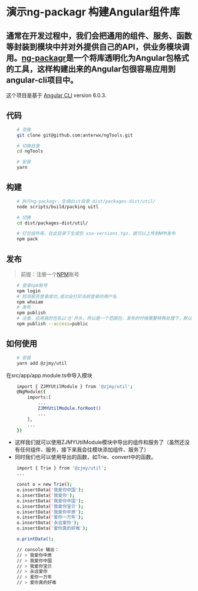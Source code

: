 # 演示ng-packagr 构建Angular组件库
## 通常在开发过程中，我们会把通用的组件、服务、函数等封装到模块中并对外提供自己的API，供业务模块调用。[ng-packagr](https://www.npmjs.com/package/ng-packagr)是一个将库透明化为Angular包格式的工具，这样构建出来的Angular包很容易应用到angular-cli项目中。
这个项目是基于 [Angular CLI](https://github.com/angular/angular-cli) version 6.0.3.

## 代码
```bash
    # 克隆
    git clone git@github.com:anterwx/ngTools.git

    # 切换目录
    cd ngTools

    # 安装
    yarn
```
## 构建
```bash
    # 执行ng-packagr，生成dist目录 dist/packages-dist/util/
    node scripts/build/packing uitl

    # 切换
    cd dist/packages-dist/util/

    # 打包组件库，在此目录下生成包 xxx-versions.tgz，就可以上传到NPM发布
    npm pack
```
## 发布
> 前提：注册一个[NPM](https://www.npmjs.com/)账号
```bash
    # 登录npm账号
    npm login
    # 检测是否登录成功,成功会打印当前登录的用户名
    npm whoiam
    # 发布
    npm publish
    # 注意，应用我的包名以'@'开头，所以是一个范围包，发布的时候需要特殊处理下，默认情况下NPM会你注册名或者加入的组织为一个scope范围，所以包名是@zjmy/util的话，注册名就应该是zjmy，才能顺利发布到NPM上
    npm publish --access=public

```

## 如何使用
```bash
    # 安装
    yarn add @zjmy/util
```
在src/app/app.module.ts中导入模块
```bash
    import { ZJMYUtilModule } from '@zjmy/util';
    @NgModule({
        imports:[
            ...
            ZJMYUtilModule.forRoot()
            ...
        ],
        ...
    })
```
+ 这样我们就可以使用ZJMYUtilModule模块中导出的组件和服务了（虽然还没有任何组件、服务，接下来我会往模块添加组件、服务了）
+ 同时我们也可以使用导出的函数，如Trie、convert中的函数。
```bash
    import { Trie } from '@zjmy/util';
    ...

    const o = new Trie();
    o.insertData('我爱你中国');
    o.insertData('我爱你');
    o.insertData('我爱你中国');
    o.insertData('我爱你宝贝');
    o.insertData('我爱你中原');
    o.insertData('爱你一万年');
    o.insertData('永远爱你');
    o.insertData('爱你真的好难');

    o.printData();

    // console 输出：
    // > 我爱你中原
    // > 我爱你中国
    // > 我爱你宝贝
    // > 永远爱你
    // > 爱你一万年
    // > 爱你真的好难
```